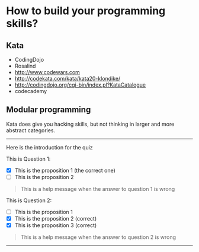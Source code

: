 # How to build your programming skills?

## Kata
  * CodingDojo
  * Rosalind
  * http://www.codewars.com
  * http://codekata.com/kata/kata20-klondike/
  * http://codingdojo.org/cgi-bin/index.pl?KataCatalogue
  * codecademy

## Modular programming

Kata does give you hacking skills, but not thinking in larger and more abstract categories.


---

Here is the introduction for the quiz

This is Question 1:
- [x] This is the proposition 1 (the correct one)
- [ ] This is the proposition 2

> This is a help message when the answer to question 1 is wrong

This is Question 2:
- [ ] This is the proposition 1
- [x] This is the proposition 2 (correct)
- [x] This is the proposition 3 (correct)

> This is a help message when the answer to question 2 is wrong

---
